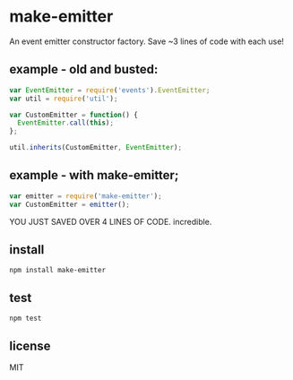 # make-emitter

An event emitter constructor factory.  Save ~3 lines of code with each use!

## example - old and busted:

```js
var EventEmitter = require('events').EventEmitter;
var util = require('util');

var CustomEmitter = function() {
  EventEmitter.call(this);
};

util.inherits(CustomEmitter, EventEmitter);
```

## example - with make-emitter;
```js
var emitter = require('make-emitter');
var CustomEmitter = emitter();
```

YOU JUST SAVED OVER 4 LINES OF CODE. incredible.

## install
```
npm install make-emitter
```

## test
```
npm test
```

## license
MIT
